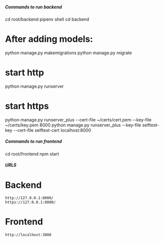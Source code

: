 ##### Commands to run backend #####
  cd root/backend
  pipenv shell
  cd backend

  # After adding models:
  python manage.py makemigrations
  python manage.py migrate

  # start http
  python manage.py runserver

  # start https
  python manage.py runserver_plus --cert-file ~/certs/cert.pem --key-file ~/certs/key.pem 8000
  python manage.py runserver_plus --key-file selftest-key --cert-file selftest-cert localhost:8000

##### Commands to run frontend #####
  cd root/frontend
  npm start

##### URLS #####
  # Backend
    http://127.0.0.1:8000/
    https://127.0.0.1:8000/
  
  # Frontend
    http://localhost:3000